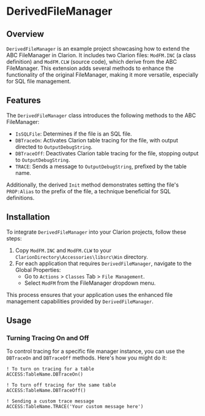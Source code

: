 # DerivedFileManager

## Overview
`DerivedFileManager` is an example project showcasing how to extend the ABC FileManager in Clarion. It includes two Clarion files: `ModFM.INC` (a class definition) and `ModFM.CLW` (source code), which derive from the ABC FileManager. This extension adds several methods to enhance the functionality of the original FileManager, making it more versatile, especially for SQL file management.

## Features
The `DerivedFileManager` class introduces the following methods to the ABC FileManager:
- `IsSQLFile`: Determines if the file is an SQL file.
- `DBTraceOn`: Activates Clarion table tracing for the file, with output directed to `OutputDebugString`.
- `DBTraceOff`: Deactivates Clarion table tracing for the file, stopping output to `OutputDebugString`.
- `TRACE`: Sends a message to `OutputDebugString`, prefixed by the table name.

Additionally, the derived `Init` method demonstrates setting the file's `PROP:Alias` to the prefix of the file, a technique beneficial for SQL definitions.

## Installation
To integrate `DerivedFileManager` into your Clarion projects, follow these steps:
1. Copy `ModFM.INC` and `ModFM.CLW` to your `ClarionDirectory\Accessories\libsrc\Win` directory.
2. For each application that requires `DerivedFileManager`, navigate to the Global Properties:
   - Go to `Actions` > `Classes` Tab > `File Management`.
   - Select `ModFM` from the FileManager dropdown menu.

This process ensures that your application uses the enhanced file management capabilities provided by `DerivedFileManager`.

## Usage

### Turning Tracing On and Off
To control tracing for a specific file manager instance, you can use the `DBTraceOn` and `DBTraceOff` methods. Here's how you might do it:

```clarion
! To turn on tracing for a table
ACCESS:TableName.DBTraceOn()

! To turn off tracing for the same table
ACCESS:TableName.DBTraceOff()

! Sending a custom trace message
ACCESS:TableName.TRACE('Your custom message here')

